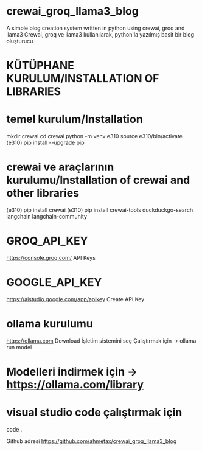 # crewai_groq_llama3_blog
A simple blog creation system written in python using crewai, groq and llama3
Crewai, groq ve llama3 kullanılarak, python'la yazılmış basit bir blog oluşturucu

# KÜTÜPHANE KURULUM/INSTALLATION OF LIBRARIES
# temel kurulum/Installation
mkdir crewai
cd crewai
python -m venv e310
source e310/bin/activate
(e310) pip install --upgrade pip

# crewai ve araçlarının kurulumu/Installation of crewai and other libraries
(e310) pip install crewai
(e310) pip install crewai-tools duckduckgo-search langchain langchain-community

# GROQ_API_KEY
https://console.groq.com/
API Keys

# GOOGLE_API_KEY
https://aistudio.google.com/app/apikey
Create API Key


# ollama kurulumu
https://ollama.com
Download
İşletim sistemini seç
Çalıştırmak için -> ollama run model
# Modelleri indirmek için -> https://ollama.com/library

# visual studio code çalıştırmak için
code .

Github adresi
https://github.com/ahmetax/crewai_groq_llama3_blog
